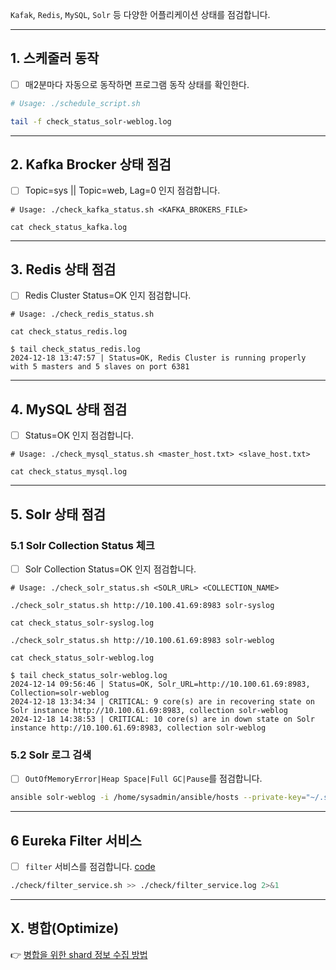 `Kafak`, `Redis`, `MySQL`, `Solr` 등 다양한 어플리케이션 상태를 점검합니다.

---

## 1. 스케줄러 동작
- [ ] 매2분마다 자동으로 동작하면 프로그램 동작 상태를 확인한다.

```bash
# Usage: ./schedule_script.sh

tail -f check_status_solr-weblog.log
```

---

## 2. Kafka Brocker 상태 점검
- [ ] Topic=sys || Topic=web, Lag=0 인지 점검합니다.

```
# Usage: ./check_kafka_status.sh <KAFKA_BROKERS_FILE>

cat check_status_kafka.log
```
---

## 3. Redis 상태 점검
- [ ] Redis Cluster Status=OK 인지 점검합니다.

```
# Usage: ./check_redis_status.sh

cat check_status_redis.log
```

```log
$ tail check_status_redis.log
2024-12-18 13:47:57 | Status=OK, Redis Cluster is running properly with 5 masters and 5 slaves on port 6381
```

---

## 4. MySQL 상태 점검
- [ ] Status=OK 인지 점검합니다.

```
# Usage: ./check_mysql_status.sh <master_host.txt> <slave_host.txt>

cat check_status_mysql.log
```

---

## 5. Solr 상태 점검

### 5.1 Solr Collection Status 체크
- [ ] Solr Collection Status=OK 인지 점검합니다.

```
# Usage: ./check_solr_status.sh <SOLR_URL> <COLLECTION_NAME>

./check_solr_status.sh http://10.100.41.69:8983 solr-syslog

cat check_status_solr-syslog.log

./check_solr_status.sh http://10.100.61.69:8983 solr-weblog

cat check_status_solr-weblog.log
```

```log
$ tail check_status_solr-weblog.log
2024-12-14 09:56:46 | Status=OK, Solr_URL=http://10.100.61.69:8983, Collection=solr-weblog
2024-12-18 13:34:34 | CRITICAL: 9 core(s) are in recovering state on Solr instance http://10.100.61.69:8983, collection solr-weblog
2024-12-18 14:38:53 | CRITICAL: 10 core(s) are in down state on Solr instance http://10.100.61.69:8983, collection solr-weblog
```

### 5.2 Solr 로그 검색
- [ ] `OutOfMemoryError|Heap Space|Full GC|Pause`를 점검합니다.

```bash
ansible solr-weblog -i /home/sysadmin/ansible/hosts --private-key="~/.ssh/id_rsa" -m shell     -a "grep -E 'OutOfMemoryError|Heap Space|Full GC|Pause' /home/sysadmin/solr/server/logs/solr_gc.log || echo 'No match found'"
```

---

## 6 Eureka Filter 서비스
- [ ] `filter` 서비스를 점검합니다. [code](./eureka/check_filter.sh)

```bash
./check/filter_service.sh >> ./check/filter_service.log 2>&1
```


---

## X. 병합(Optimize)
👉 [병합을 위한 shard 정보 수집 방법](About-optimize.md)

